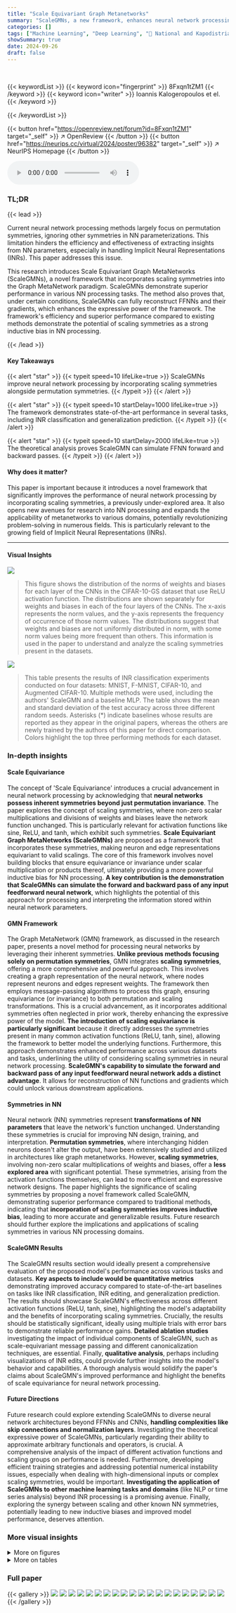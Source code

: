 ```yaml
---
title: "Scale Equivariant Graph Metanetworks"
summary: "ScaleGMNs, a new framework, enhances neural network processing by incorporating scaling symmetries, boosting performance across various tasks and datasets."
categories: []
tags: ["Machine Learning", "Deep Learning", "🏢 National and Kapodistrian University of Athens",]
showSummary: true
date: 2024-09-26
draft: false
---
```


<br>

{{< keywordList >}}
{{< keyword icon="fingerprint" >}} 8Fxqn1tZM1 {{< /keyword >}}
{{< keyword icon="writer" >}} Ioannis Kalogeropoulos et el. {{< /keyword >}}
 
{{< /keywordList >}}

{{< button href="https://openreview.net/forum?id=8Fxqn1tZM1" target="_self" >}}
↗ OpenReview
{{< /button >}}
{{< button href="https://neurips.cc/virtual/2024/poster/96382" target="_self" >}}
↗ NeurIPS Homepage
{{< /button >}}


<audio controls>
    <source src="https://ai-paper-reviewer.com/8Fxqn1tZM1/podcast.wav" type="audio/wav">
    Your browser does not support the audio element.
</audio>


### TL;DR


{{< lead >}}

Current neural network processing methods largely focus on permutation symmetries, ignoring other symmetries in NN parameterizations. This limitation hinders the efficiency and effectiveness of extracting insights from NN parameters, especially in handling Implicit Neural Representations (INRs). This paper addresses this issue. 

This research introduces Scale Equivariant Graph MetaNetworks (ScaleGMNs), a novel framework that incorporates scaling symmetries into the Graph MetaNetwork paradigm. ScaleGMNs demonstrate superior performance in various NN processing tasks. The method also proves that, under certain conditions, ScaleGMNs can fully reconstruct FFNNs and their gradients, which enhances the expressive power of the framework. The framework's efficiency and superior performance compared to existing methods demonstrate the potential of scaling symmetries as a strong inductive bias in NN processing.

{{< /lead >}}


#### Key Takeaways

{{< alert "star" >}}
{{< typeit speed=10 lifeLike=true >}} ScaleGMNs improve neural network processing by incorporating scaling symmetries alongside permutation symmetries. {{< /typeit >}}
{{< /alert >}}

{{< alert "star" >}}
{{< typeit speed=10 startDelay=1000 lifeLike=true >}} The framework demonstrates state-of-the-art performance in several tasks, including INR classification and generalization prediction. {{< /typeit >}}
{{< /alert >}}

{{< alert "star" >}}
{{< typeit speed=10 startDelay=2000 lifeLike=true >}} The theoretical analysis proves ScaleGMN can simulate FFNN forward and backward passes. {{< /typeit >}}
{{< /alert >}}

#### Why does it matter?
This paper is important because it introduces a novel framework that significantly improves the performance of neural network processing by incorporating scaling symmetries, a previously under-explored area.  It also opens new avenues for research into NN processing and expands the applicability of metanetworks to various domains, potentially revolutionizing problem-solving in numerous fields. This is particularly relevant to the growing field of Implicit Neural Representations (INRs).

------
#### Visual Insights



![](https://ai-paper-reviewer.com/8Fxqn1tZM1/figures_23_1.jpg)

> This figure shows the distribution of the norms of weights and biases for each layer of the CNNs in the CIFAR-10-GS dataset that use ReLU activation function. The distributions are shown separately for weights and biases in each of the four layers of the CNNs. The x-axis represents the norm values, and the y-axis represents the frequency of occurrence of those norm values. The distributions suggest that weights and biases are not uniformly distributed in norm, with some norm values being more frequent than others. This information is used in the paper to understand and analyze the scaling symmetries present in the datasets.





![](https://ai-paper-reviewer.com/8Fxqn1tZM1/tables_7_1.jpg)

> This table presents the results of INR classification experiments conducted on four datasets: MNIST, F-MNIST, CIFAR-10, and Augmented CIFAR-10.  Multiple methods were used, including the authors' ScaleGMN and a baseline MLP.  The table shows the mean and standard deviation of the test accuracy across three different random seeds.  Asterisks (*) indicate baselines whose results are reported as they appear in the original papers, whereas the others are newly trained by the authors of this paper for direct comparison.  Colors highlight the top three performing methods for each dataset.





### In-depth insights


#### Scale Equivariance
The concept of 'Scale Equivariance' introduces a crucial advancement in neural network processing by acknowledging that **neural networks possess inherent symmetries beyond just permutation invariance**.  The paper explores the concept of scaling symmetries, where non-zero scalar multiplications and divisions of weights and biases leave the network function unchanged. This is particularly relevant for activation functions like sine, ReLU, and tanh, which exhibit such symmetries.  **Scale Equivariant Graph MetaNetworks (ScaleGMNs)** are proposed as a framework that incorporates these symmetries, making neuron and edge representations equivariant to valid scalings.  The core of this framework involves novel building blocks that ensure equivariance or invariance under scalar multiplication or products thereof, ultimately providing a more powerful inductive bias for NN processing.  **A key contribution is the demonstration that ScaleGMNs can simulate the forward and backward pass of any input feedforward neural network**, which highlights the potential of this approach for processing and interpreting the information stored within neural network parameters.

#### GMN Framework
The Graph MetaNetwork (GMN) framework, as discussed in the research paper, presents a novel method for processing neural networks by leveraging their inherent symmetries.  **Unlike previous methods focusing solely on permutation symmetries**, GMN integrates **scaling symmetries**, offering a more comprehensive and powerful approach.  This involves creating a graph representation of the neural network, where nodes represent neurons and edges represent weights.  The framework then employs message-passing algorithms to process this graph, ensuring equivariance (or invariance) to both permutation and scaling transformations. This is a crucial advancement, as it incorporates additional symmetries often neglected in prior work, thereby enhancing the expressive power of the model.  **The introduction of scaling equivariance is particularly significant** because it directly addresses the symmetries present in many common activation functions (ReLU, tanh, sine),  allowing the framework to better model the underlying functions.  Furthermore, this approach demonstrates enhanced performance across various datasets and tasks, underlining the utility of considering scaling symmetries in neural network processing.  **ScaleGMN's capability to simulate the forward and backward pass of any input feedforward neural network adds a distinct advantage**.  It allows for reconstruction of NN functions and gradients which could unlock various downstream applications.

#### Symmetries in NN
Neural network (NN) symmetries represent **transformations of NN parameters** that leave the network's function unchanged.  Understanding these symmetries is crucial for improving NN design, training, and interpretation.  **Permutation symmetries**, where interchanging hidden neurons doesn't alter the output, have been extensively studied and utilized in architectures like graph metanetworks. However, **scaling symmetries**, involving non-zero scalar multiplications of weights and biases, offer a **less explored area** with significant potential.  These symmetries, arising from the activation functions themselves, can lead to more efficient and expressive network designs.  The paper highlights the significance of scaling symmetries by proposing a novel framework called ScaleGMN, demonstrating superior performance compared to traditional methods, indicating that **incorporation of scaling symmetries improves inductive bias**, leading to more accurate and generalizable results.  Future research should further explore the implications and applications of scaling symmetries in various NN processing domains.

#### ScaleGMN Results
The ScaleGMN results section would ideally present a comprehensive evaluation of the proposed model's performance across various tasks and datasets.  **Key aspects to include would be quantitative metrics** demonstrating improved accuracy compared to state-of-the-art baselines on tasks like INR classification, INR editing, and generalization prediction.  The results should showcase ScaleGMN's effectiveness across different activation functions (ReLU, tanh, sine), highlighting the model's adaptability and the benefits of incorporating scaling symmetries.  Crucially, the results should be statistically significant, ideally using multiple trials with error bars to demonstrate reliable performance gains.  **Detailed ablation studies** investigating the impact of individual components of ScaleGMN, such as scale-equivariant message passing and different canonicalization techniques, are essential.  Finally,  **qualitative analysis**, perhaps including visualizations of INR edits, could provide further insights into the model's behavior and capabilities.  A thorough analysis would solidify the paper's claims about ScaleGMN's improved performance and highlight the benefits of scale equivariance for neural network processing.

#### Future Directions
Future research could explore extending ScaleGMNs to diverse neural network architectures beyond FFNNs and CNNs, **handling complexities like skip connections and normalization layers**.  Investigating the theoretical expressive power of ScaleGMNs, particularly regarding their ability to approximate arbitrary functionals and operators, is crucial.  A comprehensive analysis of the impact of different activation functions and scaling groups on performance is needed.  Furthermore, developing efficient training strategies and addressing potential numerical instability issues, especially when dealing with high-dimensional inputs or complex scaling symmetries, would be important.  **Investigating the application of ScaleGMNs to other machine learning tasks and domains** (like NLP or time series analysis) beyond INR processing is a promising avenue.  Finally, exploring the synergy between scaling and other known NN symmetries, potentially leading to new inductive biases and improved model performance, deserves attention.


### More visual insights

<details>
<summary>More on figures
</summary>


![](https://ai-paper-reviewer.com/8Fxqn1tZM1/figures_24_1.jpg)

> This figure shows the distribution of the norms of weights and biases for each layer (1-4) of a convolutional neural network trained on the CIFAR-10 dataset using ReLU activation function.  The distributions are shown separately for weights and biases, providing a visual representation of how the magnitude of these parameters vary across the layers of the network. This information is relevant to understanding the scaling symmetries of neural networks and how they may affect learning and generalization.


![](https://ai-paper-reviewer.com/8Fxqn1tZM1/figures_24_2.jpg)

> This figure shows the distribution of signs (+1 or -1) for weights and biases across four layers (layer 1 to layer 4) in the CIFAR-10-GS-tanh dataset.  The histograms illustrate the proportion of positive and negative values for each layer, providing insights into the symmetry characteristics of the weights and biases in this dataset. Notably, the near-even distribution of positive and negative values in each layer suggests that the weights and biases do not have an inherent positive or negative bias, which is useful information for network training and analysis. The distributions also show the degree of symmetry, as an almost uniform distribution of weights/biases could suggest a high degree of symmetry.


![](https://ai-paper-reviewer.com/8Fxqn1tZM1/figures_25_1.jpg)

> This figure shows the distribution of the norms of weights and biases for each layer of a convolutional neural network (CNN) trained on the CIFAR-10 dataset using ReLU activation functions. The distributions are shown separately for weights and biases, and are displayed for each layer of the network. The purpose of the figure is to illustrate the distribution of the parameters to showcase the need for Scale Equivariant networks.  The distributions reveal variations across layers and whether the symmetries studied in this paper are present in the datasets used.


</details>




<details>
<summary>More on tables
</summary>


![](https://ai-paper-reviewer.com/8Fxqn1tZM1/tables_7_2.jpg)
> This table presents the Kendall-τ correlation results for generalisation prediction on subsets of the SmallCNN Zoo dataset.  The results are broken down by activation function (ReLU or Tanh) and dataset (CIFAR-10-GS or SVHN-GS).  The table compares the performance of ScaleGMN and ScaleGMN-B against various baseline methods.  Higher Kendall-τ scores indicate better performance in predicting the generalization ability of the CNNs.

![](https://ai-paper-reviewer.com/8Fxqn1tZM1/tables_8_1.jpg)
> This table presents the Mean Squared Error (MSE) results for the task of dilating MNIST INRs (Implicit Neural Representations).  It compares the performance of several methods, including a simple Multilayer Perceptron (MLP), and several state-of-the-art metanetworks such as DWS [54], NFNNP/NFNHNP [85], NG-GNN [33] and the proposed ScaleGMN and ScaleGMN-B. Lower MSE values indicate better performance in reconstructing the dilated images.

![](https://ai-paper-reviewer.com/8Fxqn1tZM1/tables_8_2.jpg)
> The table presents the results of INR classification experiments on four datasets: MNIST, F-MNIST, CIFAR-10, and Augmented CIFAR-10.  Multiple methods, including the proposed ScaleGMN and several baselines, are evaluated based on their mean and standard deviation of accuracy across three different random seeds.  The table highlights the superior performance of ScaleGMN, especially in comparison to other state-of-the-art methods.

</details>




### Full paper

{{< gallery >}}
<img src="https://ai-paper-reviewer.com/8Fxqn1tZM1/1.png" class="grid-w50 md:grid-w33 xl:grid-w25" />
<img src="https://ai-paper-reviewer.com/8Fxqn1tZM1/2.png" class="grid-w50 md:grid-w33 xl:grid-w25" />
<img src="https://ai-paper-reviewer.com/8Fxqn1tZM1/3.png" class="grid-w50 md:grid-w33 xl:grid-w25" />
<img src="https://ai-paper-reviewer.com/8Fxqn1tZM1/4.png" class="grid-w50 md:grid-w33 xl:grid-w25" />
<img src="https://ai-paper-reviewer.com/8Fxqn1tZM1/5.png" class="grid-w50 md:grid-w33 xl:grid-w25" />
<img src="https://ai-paper-reviewer.com/8Fxqn1tZM1/6.png" class="grid-w50 md:grid-w33 xl:grid-w25" />
<img src="https://ai-paper-reviewer.com/8Fxqn1tZM1/7.png" class="grid-w50 md:grid-w33 xl:grid-w25" />
<img src="https://ai-paper-reviewer.com/8Fxqn1tZM1/8.png" class="grid-w50 md:grid-w33 xl:grid-w25" />
<img src="https://ai-paper-reviewer.com/8Fxqn1tZM1/9.png" class="grid-w50 md:grid-w33 xl:grid-w25" />
<img src="https://ai-paper-reviewer.com/8Fxqn1tZM1/10.png" class="grid-w50 md:grid-w33 xl:grid-w25" />
<img src="https://ai-paper-reviewer.com/8Fxqn1tZM1/11.png" class="grid-w50 md:grid-w33 xl:grid-w25" />
<img src="https://ai-paper-reviewer.com/8Fxqn1tZM1/12.png" class="grid-w50 md:grid-w33 xl:grid-w25" />
<img src="https://ai-paper-reviewer.com/8Fxqn1tZM1/13.png" class="grid-w50 md:grid-w33 xl:grid-w25" />
<img src="https://ai-paper-reviewer.com/8Fxqn1tZM1/14.png" class="grid-w50 md:grid-w33 xl:grid-w25" />
<img src="https://ai-paper-reviewer.com/8Fxqn1tZM1/15.png" class="grid-w50 md:grid-w33 xl:grid-w25" />
<img src="https://ai-paper-reviewer.com/8Fxqn1tZM1/16.png" class="grid-w50 md:grid-w33 xl:grid-w25" />
<img src="https://ai-paper-reviewer.com/8Fxqn1tZM1/17.png" class="grid-w50 md:grid-w33 xl:grid-w25" />
<img src="https://ai-paper-reviewer.com/8Fxqn1tZM1/18.png" class="grid-w50 md:grid-w33 xl:grid-w25" />
<img src="https://ai-paper-reviewer.com/8Fxqn1tZM1/19.png" class="grid-w50 md:grid-w33 xl:grid-w25" />
<img src="https://ai-paper-reviewer.com/8Fxqn1tZM1/20.png" class="grid-w50 md:grid-w33 xl:grid-w25" />
{{< /gallery >}}
